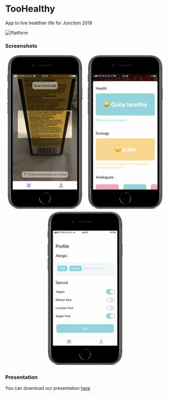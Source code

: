 # TooHealthy
App to live healthier life for Junction 2019

![Platform](https://img.shields.io/badge/platform-iOS-lightgray.svg)

### Screenshots

<p align="center">
  <img width=250 src="https://github.com/bestK1ngArthur/TooHealthy/blob/master/Screenshots/Scanner.PNG" alt="Scanner"/>
  <img width=250 src="https://github.com/bestK1ngArthur/TooHealthy/blob/master/Screenshots/Product-Full.PNG" alt="Scanner"/>
  <img width=250 src="https://github.com/bestK1ngArthur/TooHealthy/blob/master/Screenshots/Profile.PNG" alt="Scanner"/>
</p>

### Presentation

You can download our presentation [here](https://github.com/bestK1ngArthur/TooHealthy/blob/master/Presentation.pptx)
